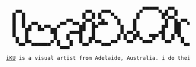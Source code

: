 <pre>
     ▄▄                    ▄▄   ▄▄▄         ▄▀▀▀▀▀▄ ▄▀▀▄          ▄▀▀▄
    █  █                  █  █ █   ▀▄      █       █▀▄▄▀          █  █▄▀▀▄
    █  █  ▄▄       ▄▄▀▀▄▄ ▄▀▀▄ ▄█▄   █    █         █  █▄▀▀▄▄▀▀▀▄ █  ▀  ▄▀
    █  ▀▄█  █▄▀▀▄▄▀      ██  █▀       █   █        █▀  ██        ██     ▀▀▄
    █   █       ▀█   ▄▀▀▀█   █       ▄▀▄▀▀▄█   ▄▄▄▀█  ▄▀█    █    ██  ▄    █
     █  █▄      ▄▀▄  ▀▄  █  █▀▄▄   ▄▄▀ ▀▄▄▀ ▀▄▄▄▀  ▀▄▄▀  █  █▀▀▄▄▀ ▀▄▄▀▀▄▄▀
      ▀▀  ▀▀▀▀▀▀  ▀▄▄▄▀   ▀▀    ▀▀▀                       ▀▀

  <a href="https://lurid.pink">iKU</a> is a visual artist from Adelaide, Australia. i do their Internet shit.
</pre>